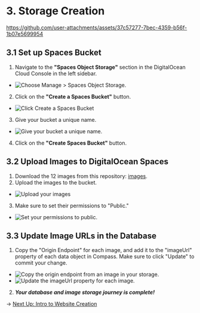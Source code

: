 # 3. Storage Creation

https://github.com/user-attachments/assets/37c57277-7bec-4359-b56f-1b07e5699954

## 3.1 Set up Spaces Bucket

1. Navigate to the **"Spaces Object Storage"** section in the DigitalOcean Cloud Console in the left sidebar.
- ![Choose Manage > Spaces Object Storage.](https://doimages.nyc3.cdn.digitaloceanspaces.com/GitHub/funko-showcase-workshop/3-Storage/managestorage.png)
2. Click on the **"Create a Spaces Bucket"** button.
- ![Click Create a Spaces Bucket](https://doimages.nyc3.cdn.digitaloceanspaces.com/GitHub/funko-showcase-workshop/3-Storage/createaspacesbucket.png)
3. Give your bucket a unique name.
- ![Give your bucket a unique name.](https://doimages.nyc3.cdn.digitaloceanspaces.com/GitHub/funko-showcase-workshop/3-Storage/createbucket.png)
4. Click on the **"Create Spaces Bucket"** button.

## 3.2 Upload Images to DigitalOcean Spaces

1. Download the 12 images from this repository: [images](/images/images.zip).
2. Upload the images to the bucket.
- ![Upload your images](https://doimages.nyc3.cdn.digitaloceanspaces.com/GitHub/funko-showcase-workshop/3-Storage/upload.png)
3. Make sure to set their permissions to "Public."
 - ![Set your permissions to public.](https://doimages.nyc3.cdn.digitaloceanspaces.com/GitHub/funko-showcase-workshop/3-Storage/makepublic.png)

## 3.3 Update Image URLs in the Database

1. Copy the "Origin Endpoint" for each image, and add it to the "imageUrl" property of each data object in Compass. Make sure to click "Update" to commit your change.
- ![Copy the origin endpoint from an image in your storage.](https://doimages.nyc3.cdn.digitaloceanspaces.com/GitHub/funko-showcase-workshop/3-Storage/originendpoint.png)
- ![Update the imageUrl property for each image.](https://doimages.nyc3.cdn.digitaloceanspaces.com/GitHub/funko-showcase-workshop/3-Storage/updateobjectURL.png)
2. ***Your database and image storage journey is complete!***

→ [Next Up: Intro to Website Creation](WEBSITE.md)
